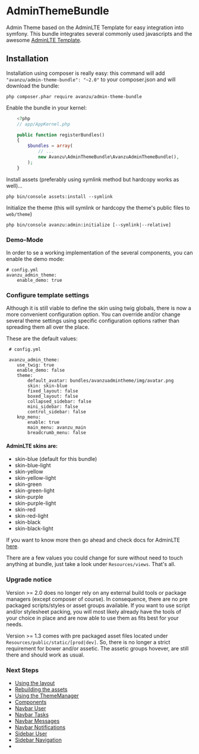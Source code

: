 AdminThemeBundle
================

Admin Theme based on the AdminLTE Template for easy integration into symfony.
This bundle integrates several commonly used javascripts and the awesome [AdminLTE Template](https://github.com/almasaeed2010/AdminLTE).

## Installation

Installation using composer is really easy: this command will add `"avanzu/admin-theme-bundle": "~2.0"` to your composer.json
and will download the bundle:

	php composer.phar require avanzu/admin-theme-bundle


Enable the bundle in your kernel:
```php
	<?php
	// app/AppKernel.php

	public function registerBundles()
	{
		$bundles = array(
			// ...
			new Avanzu\AdminThemeBundle\AvanzuAdminThemeBundle(),
		);
	}
```

Install assets (preferably using symlink method but hardcopy works as well)...

	php bin/console assets:install --symlink

Initialize the theme (this will symlink or hardcopy the theme's public files to `web/theme`)

    php bin/console avanzu:admin:initialize [--symlink|--relative]

### Demo-Mode
In order to se a working implementation of the several components, you can enable the demo mode:
 
    # config.yml
    avanzu_admin_theme:
        enable_demo: true

### Configure template settings
Although it is still viable to define the skin using twig globals, there is now a more convenient configuration option.
You can override and/or change several theme settings using specific configuration options rather than spreading 
them all over the place. 

These are the default values:  
 
     # config.yml
      
     avanzu_admin_theme:
        use_twig: true
        enable_demo: false
        theme:
            default_avatar: bundles/avanzuadmintheme/img/avatar.png 
            skin: skin-blue 
            fixed_layout: false 
            boxed_layout: false
            collapsed_sidebar: false
            mini_sidebar: false
            control_sidebar: false
        knp_menu:
            enable: true
            main_menu: avanzu_main
            breadcrumb_menu: false
            

#### AdminLTE skins are:
 - skin-blue (default for this bundle)
 - skin-blue-light 
 - skin-yellow
 - skin-yellow-light
 - skin-green
 - skin-green-light
 - skin-purple
 - skin-purple-light
 - skin-red
 - skin-red-light
 - skin-black
 - skin-black-light 
 
If you want to know more then go ahead and check docs for AdminLTE [here][1].

There are a few values you could change for sure without need to touch anything at bundle, just take a look under `Resources/views`. That's all.


### Upgrade notice

Version >= 2.0 does no longer rely on any external build tools or package managers (except composer of course). 
In consequence, there are no pre packaged scripts/styles or asset groups available. 
If you want to use script and/or stylesheet packing, you will most likely already have the tools of your choice in place 
and are now able to use them as fits best for your needs. 

   
Version >= 1.3 comes with pre packaged asset files located under `Resources/public/static/[prod|dev]`. So, there is no
longer a strict requirement for bower and/or assetic. The assetic groups hovever, are still there and should work as usual.


### Next Steps
* [Using the layout](Resources/docs/layout.md)
* [Rebuilding the assets](Resources/docs/rebuild.md)
* [Using the ThemeManager](Resources/docs/theme_manager.md)
* [Components](Resources/docs/component_events.md)
* [Navbar User](Resources/docs/navbar_user.md)
* [Navbar Tasks](Resources/docs/navbar_tasks.md)
* [Navbar Messages](Resources/docs/navbar_messages.md)
* [Navbar Notifications](Resources/docs/navbar_notifications.md)
* [Sidebar User](Resources/docs/sidebar_user.md)
* [Sidebar Navigation](Resources/docs/sidebar_navigation.md)
* 

 [1]: https://almsaeedstudio.com/themes/AdminLTE/documentation/index.html
